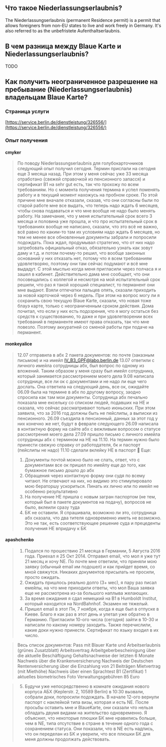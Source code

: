 ## Что такое Niederlassungserlaubnis?
The Niederlassungserlaubnis (permanent Residence permit) is a permit that allows foreigners from non-EU states to live and work freely in Germany. It's also referred to as the unbefristete Aufenthaltserlaubnis.

## В чем разница между Blaue Karte и Niederlassungserlaubnis?
TODO

## Как получить неограниченное разрешение на пребывание (Niederlassungserlaubnis) владельцам Blaue Karte?

### Страница услуги
[https://service.berlin.de/dienstleistung/326556/](https://service.berlin.de/dienstleistung/326556/)

### Опыт получения
#### cmyker
> По поводу Niederlassungserlaubnis для голубокарточников следующий опыт получил сегодня. Термин прислали на сегодня еще 3 месяца назад. При этом у меня сейчас уже 33 месяца отработано (свежей справочкой из пенсионного запасся) и сертификат B1 на sehr gut есть, так что прохожу по всем требованиям. Но с момента получения термина я успел поменять работу и в текущий момент нахожусь на пробном сроке. По этой причине мне вначале отказали, сказав, что они согласны были по старой работе мне все выдать, что теперь надо ждать 6 месяцев, чтобы снова подаваться и что мне вообще не надо было менять работу. На замечание, что у меня испытательный срок всего 3 месяца и половина уже прошла, и что про испытательный срок в требованиях вообще не написано, сказали, что это всё не важно, всё равно по каким-то там их условиям надо ждать 6 месяцев, но тем не менее все обновленные документы забрали и попросили подождать. 
> Пока ждал, продумывал стратегию, что от них надо затребовать официальный отказ, обязательно узнать как зовут даму и т.д. и потом почему-то решил, что вообще законных оснований у них отказать нет, потому что я всем требованиям удовлетворяю, поэтому они там сейчас подумают и всё мне выдадут. С этой мыслью когда меня пригласили через полчаса я и зашел в кабинет. Действительно дама мне сообщает, что они посовещались с коллегой и несмотря на мой испытательный срок решили, что раз я такой хороший специалист, то перманент они мне выдают. Взяли отпечатки пальцев опять, сказали приходить за новой карточкой через 6 недель. При этом на вопрос могу ли я сохранить свою текущую Blaue Karte, сказали, что новая тоже блауэ карте, только с неограниченным сроком действия. 
> Дома почитал, что если у них есть подозрения, что я могу остаться без средств к существованию, то даже и при удовлетворении всех требований в перманенте имеют права отказать, так что мне повезло. Поэтому аккуратней со сменой работы при подаче на перманент.

#### monkeyalice
> 12.07 отправила в абх 2 пакета документов: по почте (заказным письмом) и на имейл IV_B3_GPF@labo.berlin.de
> 13.07 ответили с личного имейла сотрудницы абх, был вопрос по одному из вложений. Таким образом у меня сразу был имейл сотрудника, который занимается рассмотрением моего дела
> 9.08 написала сотруднице, все ли ок с документами и не надо ли еще чего дослать. Она ответила на следующий день, все ок, ожидайте
> 06.09 была на термине в абх по другому вопросу, заодно спросила как там мои документы. Сотрудница абх печально показала мне ексельку со списком людей, подавших на НЕ и сказала, что сейчас рассматривают только июньских. При этом заявила, что за 2016 год должны быть не пейслипы, а выписки из пенсионного.
> 26.09 съездила в пенсионный, данных за этот год у них конечно же нет, будут в феврале следующего
> 26.09 написала в контактную форму на сайте абх с вежливым вопросом о статусе рассмотрения моего дела
> 27.09 пришло письмо с личного имейла сотрудницы абх с термином на НЕ на 11.10. На термин нужно было принести свежую справку от работодателя, бк и паспорт (пейслипы не надо)
> 11.10 сделали вклейку НЕ в паспорт :slightly_smiling_face:
> Еще:
> 1. Документы почтой можно было не слать, ответ, что с документами все ок пришел по имейлу еще до того, как бумажное письмо дошло до абх
> 2. Обращения через контактную форму они судя по всему читают. Не отвечают на них, но видимо это стимулировало мою бераторшу ускориться. Пинать их лично или по имейл не особенно результативно
> 3. На получение НЕ пришла с новым загран паспортом (не тем, который был в пакете документов на подачу), вопросов не было, вклеили сразу туда 
> 4. БК не оставили. Я спрашивала, возможно ли это, сотрудница абх сказала, что два тителя одновременно иметь не возможно. Это не так, есть соответствующее решение суда и прецеденты получения НЕ впридачу к БК

#### apashchenko
> 1) Подался по прошествию 21 месяца в Германии, 5 Августа 2016 года. Приехал я 25 Окт 2014. Отправил email, что мол я уже тут 21 месяц и хочу NE. По почте мне ответили, что приняли мою заявку (обычный email им подошел) и как прийдет время, со мной свяжутся. Никаких документов присылать не просили, просто ожидать. 
> 2) Ожидать пришлось реально долго (3+ мес), я пару раз писал емейлы, на что мне приходили ответы, что мол Ваша заявка еще не рассмотрена из-за большого наплыва желающих. 
> 3) За время ожидания я сдал немецкий на B1 в Humboldt Institut, который находится на NordBahnhof. Экзамен не тяжелый.
> 4) Пришел email в этот Пн, 7 ноября, когда я еще был в отпуске в Киеве. Благо я как раз в этот день и улетал уже обратно в Германию. Пригласили 10-ого числа (сегодня) зайти в 10-30 и написали по какому номеру заходить. Также перечислили, какие доки нужно принести. Сертификат по языку входил в их число.

> Весь список документов: 
> Pass mit Blauer Karte und Arbeitserlaubnis (grünes Zusatzblatt)
> Arbeitsvertrag
> Arbeitgeberbescheinigung über die aktuelle Beschäftigung
> Gehaltsnachweise der letzten 6 Monate
> Nachweis über die Krankenversicherung
> Nachweis der Deutschen Rentenversicherung über die Einzahlung von 21 Beiträgen
> Mietvertrag (mit Miethöhe)
> Nachweis über einen Sprachtest B1 (Zertifikat)
> 1 aktuelles biometrisches Foto
> Verwaltungsgebühren 85 Euro

> 5) Будучи уже непосредственно в комнате ожидания нового корпуса АБХ (Keplerstr. 2, 10589 Berlin) в 10:30 вызвали, собрали доки, попросили подождать. В начале 12-ого вернули паспорт с наклейкой типа визы, которая и есть NE. После просьбы оставить мне и BlaueKarte, они сказали что нельзя обладать двумя видами на жительство одновременно. Я объяснил, что некоторые плюшки БК мне нравились больше, чем в NE, типа отсутствие в стране в течение одного года с сохранением статуса. Они показали, что в NE есть надпись, что он переделан из БК и уверили, что все плюшки БК для меня должны продолжать действовать.
